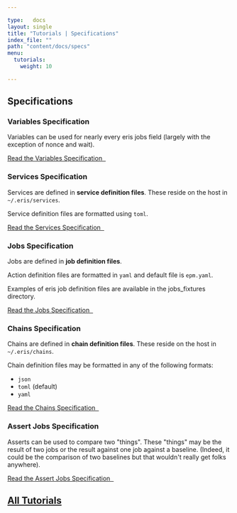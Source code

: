 ```yaml
---

type:   docs
layout: single
title: "Tutorials | Specifications"
index_file: ""
path: "content/docs/specs"
menu:
  tutorials:
    weight: 10

---
```


## Specifications

### Variables Specification

Variables can be used for nearly every eris jobs field (largely with the exception of nonce and wait).

[Read the Variables Specification &nbsp;<i class="fa fa-chevron-circle-right" aria-hidden="true"></i>](/docs/specs/variable_specification)


### Services Specification

Services are defined in **service definition files**. These reside on the host in `~/.eris/services`.

Service definition files are formatted using `toml`.

[Read the Services Specification &nbsp;<i class="fa fa-chevron-circle-right" aria-hidden="true"></i>](/docs/specs/services_specification)


### Jobs Specification

Jobs are defined in **job definition files**.

Action definition files are formatted in `yaml` and default file is `epm.yaml`.

Examples of eris job definition files are available in the jobs_fixtures directory.

[Read the Jobs Specification &nbsp;<i class="fa fa-chevron-circle-right" aria-hidden="true"></i>](/docs/specs/jobs_specification)



### Chains Specification

Chains are defined in **chain definition files**. These reside on the host in `~/.eris/chains`.

Chain definition files may be formatted in any of the following formats:

* `json`
* `toml` (default)
* `yaml`

[Read the Chains Specification &nbsp;<i class="fa fa-chevron-circle-right" aria-hidden="true"></i>](/docs/specs/chains_specification)



### Assert Jobs Specification

Asserts can be used to compare two "things". These "things" may be the result of two jobs or the result against one job against a baseline. (Indeed, it could be the comparison of two baselines but that wouldn't really get folks anywhere).

[Read the Assert Jobs Specification &nbsp;<i class="fa fa-chevron-circle-right" aria-hidden="true"></i>](/docs/specs/asserts_specification)



## [<i class="fa fa-chevron-circle-left" aria-hidden="true"></i> All Tutorials](/docs/)




